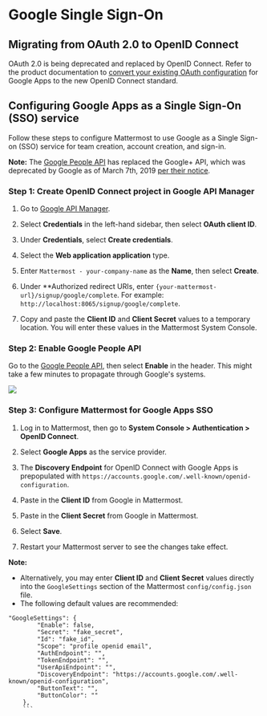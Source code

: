 # Google Single Sign-On

## Migrating from OAuth 2.0 to OpenID Connect

OAuth 2.0 is being deprecated and replaced by OpenID Connect. Refer to the product documentation to [convert your existing OAuth configuration](https://docs.mattermost.com/cloud/cloud-administration/converting-oauth-2.0-to-openid-connect) for Google Apps to the new OpenID Connect standard.

## Configuring Google Apps as a Single Sign-On (SSO) service

Follow these steps to configure Mattermost to use Google as a Single Sign-on (SSO) service for team creation, account creation, and sign-in.

**Note:** The [Google People API](https://developers.google.com/people) has replaced the Google+ API, which was deprecated by Google as of March 7th, 2019 [per their notice](https://developers.google.com/+/api-shutdown).

### Step 1: Create OpenID Connect project in Google API Manager

1. Go to [Google API Manager](https://console.developers.google.com).

2. Select **Credentials** in the left-hand sidebar, then select **OAuth client ID**.

3. Under **Credentials**, select **Create credentials**.

4. Select the **Web application application** type.

5. Enter `Mattermost - your-company-name` as the **Name**, then select **Create**.

6. Under **Authorized redirect URIs, enter `{your-mattermost-url}/signup/google/complete`. For example: `http://localhost:8065/signup/google/complete`.

7. Copy and paste the **Client ID** and **Client Secret** values to a temporary location. You will enter these values in the Mattermost System Console.

### Step 2: Enable Google People API

Go to the [Google People API](https://console.developers.google.com/apis/api/plus/overview), then select **Enable** in the header. This might take a few minutes to propagate through Google's systems.

![](../../../source/images/google_enable_api.png)

### Step 3: Configure Mattermost for Google Apps SSO

1. Log in to Mattermost, then go to **System Console > Authentication > OpenID Connect**.

2. Select **Google Apps** as the service provider.

3. The **Discovery Endpoint** for OpenID Connect with Google Apps is prepopulated with ``https://accounts.google.com/.well-known/openid-configuration``.

3. Paste in the **Client ID** from Google in Mattermost.

3. Paste in the **Client Secret** from Google in Mattermost.

4. Select **Save**.

5. Restart your Mattermost server to see the changes take effect.

**Note:**
- Alternatively, you may enter **Client ID** and **Client Secret** values directly into the `GoogleSettings` section of the Mattermost `config/config.json` file.
- The following default values are recommended:

```
"GoogleSettings": {
        "Enable": false,
        "Secret": "fake_secret",
        "Id": "fake_id",
        "Scope": "profile openid email",
        "AuthEndpoint": "",
        "TokenEndpoint": "",
        "UserApiEndpoint": "",
        "DiscoveryEndpoint": "https://accounts.google.com/.well-known/openid-configuration",
        "ButtonText": "",
        "ButtonColor": ""
    },
    ```
